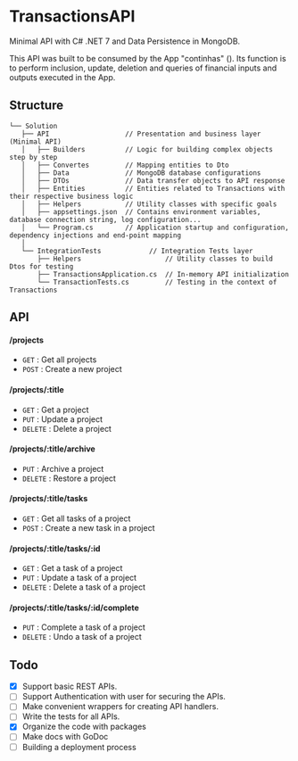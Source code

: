 # TransactionsAPI
Minimal API with C# .NET 7 and Data Persistence in MongoDB. 

This API was built to be consumed by the App "continhas" (). Its function is to perform inclusion, update, deletion and queries of financial inputs and outputs executed in the App.

## Structure
```
└── Solution
   ├── API                   // Presentation and business layer (Minimal API)
   │   ├── Builders          // Logic for building complex objects step by step
   │   ├── Convertes         // Mapping entities to Dto
   │   ├── Data              // MongoDB database configurations
   │   ├── DTOs              // Data transfer objects to API response 
   │   ├── Entities          // Entities related to Transactions with their respective business logic
   │   ├── Helpers           // Utility classes with specific goals
   │   ├── appsettings.json  // Contains environment variables, database connection string, log configuration...
   │   └── Program.cs        // Application startup and configuration, dependency injections and end-point mapping
   │    
   └── IntegrationTests            // Integration Tests layer 
       ├── Helpers                     // Utility classes to build Dtos for testing
       ├── TransactionsApplication.cs  // In-memory API initialization
       └── TransactionTests.cs         // Testing in the context of Transactions
```

## API

#### /projects
* `GET` : Get all projects
* `POST` : Create a new project

#### /projects/:title
* `GET` : Get a project
* `PUT` : Update a project
* `DELETE` : Delete a project

#### /projects/:title/archive
* `PUT` : Archive a project
* `DELETE` : Restore a project 

#### /projects/:title/tasks
* `GET` : Get all tasks of a project
* `POST` : Create a new task in a project

#### /projects/:title/tasks/:id
* `GET` : Get a task of a project
* `PUT` : Update a task of a project
* `DELETE` : Delete a task of a project

#### /projects/:title/tasks/:id/complete
* `PUT` : Complete a task of a project
* `DELETE` : Undo a task of a project

## Todo

- [x] Support basic REST APIs.
- [ ] Support Authentication with user for securing the APIs.
- [ ] Make convenient wrappers for creating API handlers.
- [ ] Write the tests for all APIs.
- [x] Organize the code with packages
- [ ] Make docs with GoDoc
- [ ] Building a deployment process 
